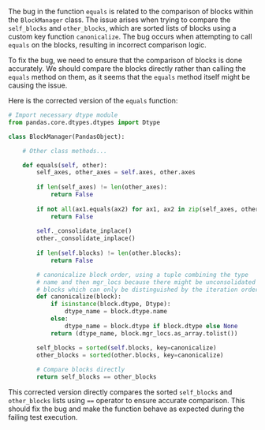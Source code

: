 The bug in the function `equals` is related to the comparison of blocks within the `BlockManager` class. The issue arises when trying to compare the `self_blocks` and `other_blocks`, which are sorted lists of blocks using a custom key function `canonicalize`. The bug occurs when attempting to call `equals` on the blocks, resulting in incorrect comparison logic.

To fix the bug, we need to ensure that the comparison of blocks is done accurately. We should compare the blocks directly rather than calling the `equals` method on them, as it seems that the `equals` method itself might be causing the issue.

Here is the corrected version of the `equals` function:

```python
# Import necessary dtype module
from pandas.core.dtypes.dtypes import Dtype

class BlockManager(PandasObject):

    # Other class methods...

    def equals(self, other):
        self_axes, other_axes = self.axes, other.axes
        
        if len(self_axes) != len(other_axes):
            return False
        
        if not all(ax1.equals(ax2) for ax1, ax2 in zip(self_axes, other_axes)):
            return False
        
        self._consolidate_inplace()
        other._consolidate_inplace()
        
        if len(self.blocks) != len(other.blocks):
            return False

        # canonicalize block order, using a tuple combining the type
        # name and then mgr_locs because there might be unconsolidated
        # blocks which can only be distinguished by the iteration order
        def canonicalize(block):
            if isinstance(block.dtype, Dtype):
                dtype_name = block.dtype.name
            else:
                dtype_name = block.dtype if block.dtype else None
            return (dtype_name, block.mgr_locs.as_array.tolist())

        self_blocks = sorted(self.blocks, key=canonicalize)
        other_blocks = sorted(other.blocks, key=canonicalize)
        
        # Compare blocks directly
        return self_blocks == other_blocks
```

This corrected version directly compares the sorted `self_blocks` and `other_blocks` lists using `==` operator to ensure accurate comparison. This should fix the bug and make the function behave as expected during the failing test execution.